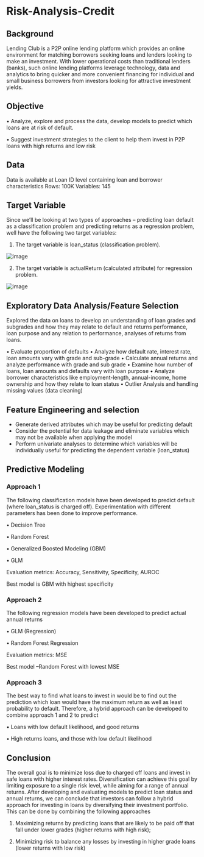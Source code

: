# Risk-Analysis-Credit


## Background

Lending Club is a P2P online lending platform which provides an online environment for matching borrowers seeking loans and lenders looking to make an investment. With lower operational costs than traditional lenders (banks), such online lending platforms leverage technology, data and analytics to bring quicker and more convenient financing for individual and small business borrowers from investors looking for attractive investment yields.

## Objective
•	Analyze, explore and process the data, develop models to predict which loans are at risk of default. 

•	Suggest investment strategies to the client to help them invest in P2P loans with high returns and low risk

## Data
Data is available at Loan ID level containing loan and borrower characteristics
Rows: 100K
Variables: 145

## Target Variable
Since we’ll be looking at two types of approaches – predicting loan default as a classification problem and predicting returns as a regression problem, well have the following two target variables:

1.	The target variable is loan_status (classification problem).
 
![image](https://user-images.githubusercontent.com/58203363/204113931-d95d00c6-eb42-45f6-a1cb-1e7761b6bff2.png)



2.	The target variable is actualReturn (calculated attribute) for regression problem.

![image](https://user-images.githubusercontent.com/58203363/204113936-62f7b9f0-dcb1-4537-b4f6-2df309f146eb.png)

 
## Exploratory Data Analysis/Feature Selection

Explored the data on loans to develop an understanding of loan grades and subgrades and how they may relate to default and returns performance, loan purpose and any relation to performance, analyses of returns from loans.

•	Evaluate proportion of defaults
•	Analyze how default rate, interest rate, loan amounts vary with grade and sub-grade
•	Calculate annual returns and analyze performance with grade and sub grade
•	Examine how number of loans, loan amounts and defaults vary with loan purpose
•	Analyze borrower characteristics like employment-length, annual-income, home ownership and how they relate to loan status
•	Outlier Analysis and handling missing values (data cleaning)

## Feature Engineering and selection
-	Generate derived attributes which may be useful for predicting default
-	Consider the potential for data leakage and eliminate variables which may not be available when applying the model
-	Perform univariate analyses to determine which variables will be individually useful for predicting the dependent variable (loan_status)

## Predictive Modeling

### Approach 1 

The following classification models have been developed to predict default (where loan_status is charged off). Experimentation with different parameters has been done to improve performance. 

•	Decision Tree

•	Random Forest

•	Generalized Boosted Modeling (GBM)

•	GLM 

Evaluation metrics: Accuracy, Sensitivity, Specificity, AUROC

Best model is GBM with highest specificity

### Approach 2

The following regression models have been developed to predict actual annual returns

•	GLM (Regression)

•	Random Forest Regression

Evaluation metrics: MSE

Best model –Random Forest with lowest MSE

### Approach 3

The best way to find what loans to invest in would be to find out the prediction which loan would have the maximum return as well as least probability to default. Therefore, a hybrid approach can be  developed to combine approach 1 and 2 to predict

•	Loans with low default likelihood, and good returns  

•	High returns loans, and those with low default likelihood

## Conclusion

The overall goal is to minimize loss due to charged off loans and invest in safe loans with higher interest rates. Diversification can achieve this goal by limiting exposure to a single risk level, while aiming for a range of annual returns. After developing and evaluating models to predict loan status and annual returns, we can conclude that investors can follow a hybrid approach for investing in loans by diversifying their investment portfolio. This can be done by combining the following approaches

1.	Maximizing returns by predicting loans that are likely to be paid off that fall under lower grades (higher returns with high risk);

2.	Minimizing risk to balance any losses by investing in higher grade loans (lower returns with low risk)
